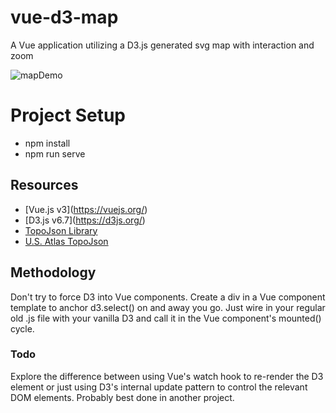 # vue-d3-map
A Vue application utilizing a D3.js generated svg map with interaction and zoom

![mapDemo](https://user-images.githubusercontent.com/18636420/117899659-3092ec00-b28d-11eb-9c0d-c4a77f9d6d77.jpg)
# Project Setup
- npm install
- npm run serve

## Resources
- [Vue.js v3\](https://vuejs.org/)
- [D3.js v6.7\](https://d3js.org/)
- [TopoJson Library](https://github.com/topojson)
- [U.S. Atlas TopoJson](https://github.com/topojson/us-atlas)

## Methodology
Don't try to force D3 into Vue components. Create a div in a Vue component template to anchor d3.select() on and away you go. Just wire in your regular old .js file with your vanilla D3 and call it in the Vue component's mounted() cycle. 

### Todo
Explore the difference between using Vue's watch hook to re-render the D3 element or just using D3's internal update pattern to control the relevant DOM elements. Probably best done in another project.
